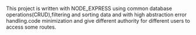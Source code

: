 This project is written with NODE_EXPRESS using common database operations(CRUD),filtering and sorting data
and with high abstraction error handling.code minimization and give different
authority  for different users to access some routes.
